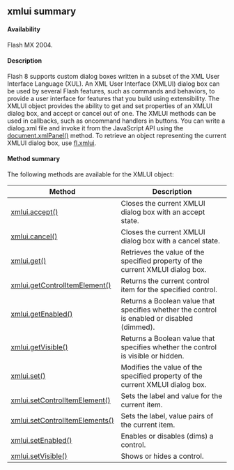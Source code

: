 ## xmlui summary

#### Availability

Flash MX 2004.

#### Description

Flash 8 supports custom dialog boxes written in a subset of the XML User Interface Language (XUL). An XML User Interface (XMLUI) dialog box can be used by several Flash features, such as commands and behaviors, to provide a user interface for features that you build using extensibility. The XMLUI object provides the ability to get and set properties of an XMLUI dialog box, and accept or cancel out of one. The XMLUI methods can be used in callbacks, such as oncommand handlers in buttons.
You can write a dialog.xml file and invoke it from the JavaScript API using the [document.xmlPanel()](#_bookmark342) method. To retrieve an object representing the current XMLUI dialog box, use [fl.xmlui](#_bookmark557).

#### Method summary

The following methods are available for the XMLUI object:

| **Method**                                       | **Description**                                                                             |
|--------------------------------------------------|---------------------------------------------------------------------------------------------|
| [xmlui.accept()](#xmlui.accept())                | Closes the current XMLUI dialog box with an accept state.                                   |
| [xmlui.cancel()](#_bookmark1154)                 | Closes the current XMLUI dialog box with a cancel state.                                    |
| [xmlui.get()](#_bookmark1155)                    | Retrieves the value of the specified property of the current XMLUI dialog box.              |
| [xmlui.getControlItemElement()](#_bookmark1156)  | Returns the current control item for the specified control.                                 |
| [xmlui.getEnabled()](#_bookmark1157)             | Returns a Boolean value that specifies whether the control is enabled or disabled (dimmed). |
| [xmlui.getVisible()](#_bookmark1158)             | Returns a Boolean value that specifies whether the control is visible or hidden.            |
| [xmlui.set()](#_bookmark1159)                    | Modifies the value of the specified property of the current XMLUI dialog box.               |
| [xmlui.setControlItemElement()](#_bookmark1160)  | Sets the label and value for the current item.                                              |
| [xmlui.setControlItemElements()](#_bookmark1161) | Sets the label, value pairs of the current item.                                            |
| [xmlui.setEnabled()](#_bookmark1162)             | Enables or disables (dims) a control.                                                       |
| [xmlui.setVisible()](#_bookmark1163)             | Shows or hides a control.                                                                   |

<span id="xmlui.accept()" class="anchor"></span>

